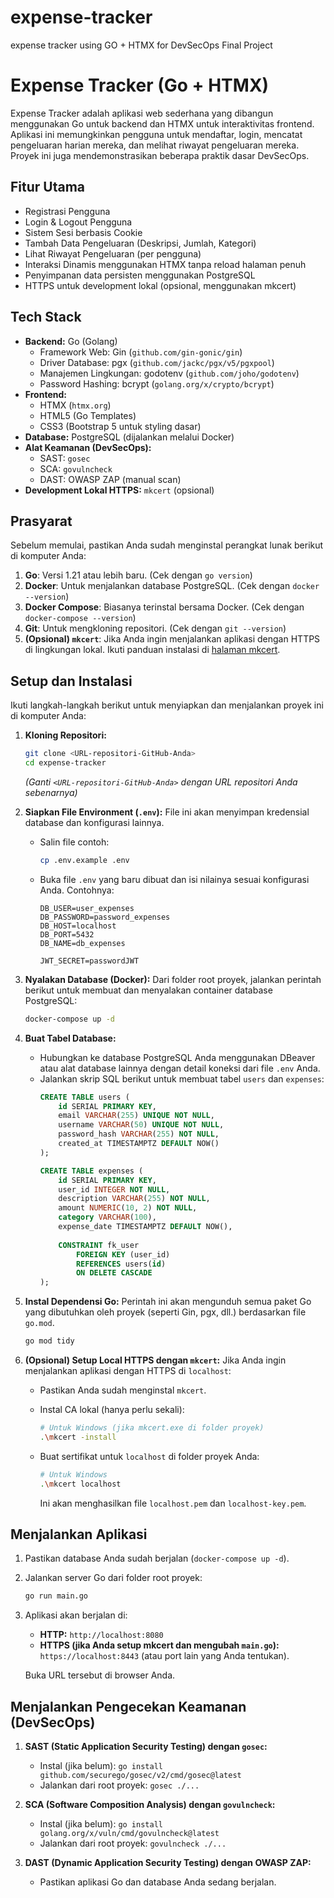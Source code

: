 # expense-tracker
expense tracker using GO + HTMX for DevSecOps Final Project

# Expense Tracker (Go + HTMX)

Expense Tracker adalah aplikasi web sederhana yang dibangun menggunakan Go untuk backend dan HTMX untuk interaktivitas frontend. Aplikasi ini memungkinkan pengguna untuk mendaftar, login, mencatat pengeluaran harian mereka, dan melihat riwayat pengeluaran mereka. Proyek ini juga mendemonstrasikan beberapa praktik dasar DevSecOps.

## Fitur Utama

* Registrasi Pengguna
* Login & Logout Pengguna
* Sistem Sesi berbasis Cookie
* Tambah Data Pengeluaran (Deskripsi, Jumlah, Kategori)
* Lihat Riwayat Pengeluaran (per pengguna)
* Interaksi Dinamis menggunakan HTMX tanpa reload halaman penuh
* Penyimpanan data persisten menggunakan PostgreSQL
* HTTPS untuk development lokal (opsional, menggunakan mkcert)

## Tech Stack

* **Backend:** Go (Golang)
    * Framework Web: Gin (`github.com/gin-gonic/gin`)
    * Driver Database: pgx (`github.com/jackc/pgx/v5/pgxpool`)
    * Manajemen Lingkungan: godotenv (`github.com/joho/godotenv`)
    * Password Hashing: bcrypt (`golang.org/x/crypto/bcrypt`)
* **Frontend:**
    * HTMX (`htmx.org`)
    * HTML5 (Go Templates)
    * CSS3 (Bootstrap 5 untuk styling dasar)
* **Database:** PostgreSQL (dijalankan melalui Docker)
* **Alat Keamanan (DevSecOps):**
    * SAST: `gosec`
    * SCA: `govulncheck`
    * DAST: OWASP ZAP (manual scan)
* **Development Lokal HTTPS:** `mkcert` (opsional)

## Prasyarat

Sebelum memulai, pastikan Anda sudah menginstal perangkat lunak berikut di komputer Anda:

1.  **Go**: Versi 1.21 atau lebih baru. (Cek dengan `go version`)
2.  **Docker**: Untuk menjalankan database PostgreSQL. (Cek dengan `docker --version`)
3.  **Docker Compose**: Biasanya terinstal bersama Docker. (Cek dengan `docker-compose --version`)
4.  **Git**: Untuk mengkloning repositori. (Cek dengan `git --version`)
5.  **(Opsional) `mkcert`**: Jika Anda ingin menjalankan aplikasi dengan HTTPS di lingkungan lokal. Ikuti panduan instalasi di [halaman mkcert](https://github.com/FiloSottile/mkcert#installation).

## Setup dan Instalasi

Ikuti langkah-langkah berikut untuk menyiapkan dan menjalankan proyek ini di komputer Anda:

1.  **Kloning Repositori:**
    ```bash
    git clone <URL-repositori-GitHub-Anda>
    cd expense-tracker 
    ```
    *(Ganti `<URL-repositori-GitHub-Anda>` dengan URL repositori Anda sebenarnya)*

2.  **Siapkan File Environment (`.env`):**
    File ini akan menyimpan kredensial database dan konfigurasi lainnya.
    * Salin file contoh:
        ```bash
        cp .env.example .env
        ```
    * Buka file `.env` yang baru dibuat dan isi nilainya sesuai konfigurasi Anda. Contohnya:
        ```env
        DB_USER=user_expenses
        DB_PASSWORD=password_expenses
        DB_HOST=localhost
        DB_PORT=5432
        DB_NAME=db_expenses

        JWT_SECRET=passwordJWT
        ```

3.  **Nyalakan Database (Docker):**
    Dari folder root proyek, jalankan perintah berikut untuk membuat dan menyalakan container database PostgreSQL:
    ```bash
    docker-compose up -d
    ```


4.  **Buat Tabel Database:**
    * Hubungkan ke database PostgreSQL Anda menggunakan DBeaver atau alat database lainnya dengan detail koneksi dari file `.env` Anda.
    * Jalankan skrip SQL berikut untuk membuat tabel `users` dan `expenses`:
        ```sql
        CREATE TABLE users (
            id SERIAL PRIMARY KEY,
            email VARCHAR(255) UNIQUE NOT NULL,
            username VARCHAR(50) UNIQUE NOT NULL,
            password_hash VARCHAR(255) NOT NULL,
            created_at TIMESTAMPTZ DEFAULT NOW()
        );

        CREATE TABLE expenses (
            id SERIAL PRIMARY KEY,
            user_id INTEGER NOT NULL,
            description VARCHAR(255) NOT NULL,
            amount NUMERIC(10, 2) NOT NULL,
            category VARCHAR(100),
            expense_date TIMESTAMPTZ DEFAULT NOW(),
            
            CONSTRAINT fk_user
                FOREIGN KEY (user_id)
                REFERENCES users(id)
                ON DELETE CASCADE
        );
        ```

5.  **Instal Dependensi Go:**
    Perintah ini akan mengunduh semua paket Go yang dibutuhkan oleh proyek (seperti Gin, pgx, dll.) berdasarkan file `go.mod`.
    ```bash
    go mod tidy
    ```

6.  **(Opsional) Setup Local HTTPS dengan `mkcert`:**
    Jika Anda ingin menjalankan aplikasi dengan HTTPS di `localhost`:
    * Pastikan Anda sudah menginstal `mkcert`.
    * Instal CA lokal (hanya perlu sekali):
        ```bash
        # Untuk Windows (jika mkcert.exe di folder proyek)
        .\mkcert -install 
        ```
        
    * Buat sertifikat untuk `localhost` di folder proyek Anda:
        ```bash
        # Untuk Windows
        .\mkcert localhost
        ```
        Ini akan menghasilkan file `localhost.pem` dan `localhost-key.pem`.

## Menjalankan Aplikasi

1.  Pastikan database Anda sudah berjalan (`docker-compose up -d`).
2.  Jalankan server Go dari folder root proyek:
    ```bash
    go run main.go
    ```
3.  Aplikasi akan berjalan di:
    * **HTTP:** `http://localhost:8080`
    * **HTTPS (jika Anda setup mkcert dan mengubah `main.go`):** `https://localhost:8443` (atau port lain yang Anda tentukan).

    Buka URL tersebut di browser Anda.

## Menjalankan Pengecekan Keamanan (DevSecOps)

1.  **SAST (Static Application Security Testing) dengan `gosec`:**
    * Instal (jika belum): `go install github.com/securego/gosec/v2/cmd/gosec@latest`
    * Jalankan dari root proyek: `gosec ./...`

2.  **SCA (Software Composition Analysis) dengan `govulncheck`:**
    * Instal (jika belum): `go install golang.org/x/vuln/cmd/govulncheck@latest`
    * Jalankan dari root proyek: `govulncheck ./...`

3.  **DAST (Dynamic Application Security Testing) dengan OWASP ZAP:**
    * Pastikan aplikasi Go dan database Anda sedang berjalan.
